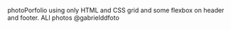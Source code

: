  photoPorfolio using only HTML and CSS grid and some flexbox on header and footer.
 ALl photos @gabrielddfoto
